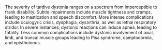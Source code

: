The severity of tardive dystonia ranges on a spectrum from imperceptible to frank disability. Subtle impairments include muscle tightness and cramps, leading to mastication and speech discomfort. More intense complications include oculogyric crisis, dysphagia, dysarthria, as well as lethal respiratory stridor. In severe instances, dystonic reactions can induce apnea, leading to fatality. Less common complications include dystonic involvement of axial, limb, and truncal muscle groups leading to Pisa syndrome, camptocormia, and opisthotonus.